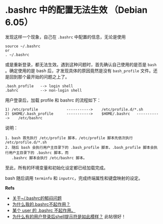 # .bashrc 中的配置无法生效 （Debian 6.05）
发现这样一个现象，自己在 `.bashrc` 中配置的信息，无论是使用 

    source ~/.bashrc
    or
    . ~/.bashrc

或是重新登录，都无法生效。遇到这种问题时，首先确认自己使用的是否是 `bash` 。确定使用的是 bash 后，才发现具体的原因竟然是没有 `bash_profile` 文件。还是回到那个最开始的问题之上了。

    .bash_profile   --> login shell
    .bahrc          --> non-login shell

用户登录后，加载 profile 和 bashrc 的流程如下：

    1) /etc/profile             ----------->    /etc/profile.d/*.sh
    2) $HOME/.bash_profile      ----------->    $HOME/.bashrc   ----------->    /etc/bashrc

说明：

    1. bash 首先执行 /etc/profile 脚本，/etc/profile 脚本先依次执行 /etc/profile.d/*.sh
    2. 随后 bash 会执行用户主目录下的 .bash_profile 脚本，.bash_profile 脚本会执行用户主目录下的 .bashrc 脚本，而
       .bashrc 脚本会执行 /etc/bashrc 脚本。

至此，所有的环境变量和初始化设定都已经加载完成。

bash 随后调用 `terminfo` 和 `inputrc`，完成终端属性和键盘映射的设定。

**Refs**

 * [关于~/.bashrc的郁闷问题](http://www.terrysco.com/node/arch-bashrc.html)
 * [为什么我的.bashrc不起作用？](http://www.linuxsir.org/bbs/thread276767.html)
 * [某个 user 的 .bashrc 不起作用。](http://www.linuxsir.org/bbs/thread346522.html)
 * [为什么有的用户登录后shell提示符是如此模样？](http://topic.csdn.net/u/20090924/08/9f3c6ff3-4a1d-4212-bfbb-812e808ae26d.html)   此帖很好！
